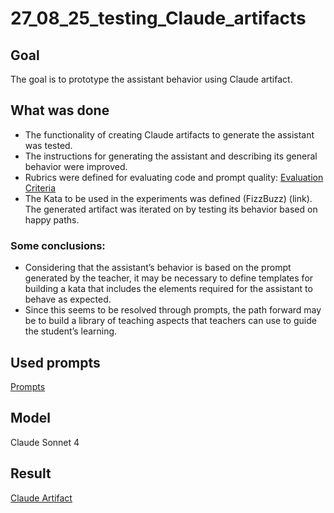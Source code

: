 # 27_08_25_testing_Claude_artifacts

## Goal

The goal is to prototype the assistant behavior using Claude artifact.

## What was done

* The functionality of creating Claude artifacts to generate the assistant was tested.
* The instructions for generating the assistant and describing its general behavior were improved.
* Rubrics were defined for evaluating code and prompt quality: [Evaluation Criteria](https://claude.ai/share/3aa422dd-11f9-4f94-bd05-02d255ab00b4)
* The Kata to be used in the experiments was defined (FizzBuzz) (link).
  The generated artifact was iterated on by testing its behavior based on happy paths.

### Some conclusions:

- Considering that the assistant’s behavior is based on the prompt generated by the teacher, it may be necessary to define templates for building a kata that includes the elements required for the assistant to behave as expected.
- Since this seems to be resolved through prompts, the path forward may be to build a library of teaching aspects that teachers can use to guide the student’s learning.

## Used prompts

[Prompts](Prompt.md)

## Model ##

Claude Sonnet 4

## Result

[Claude Artifact](https://claude.ai/public/artifacts/882cbf0f-ee45-4ee0-999d-9030b764004f)
